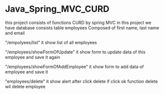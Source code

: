 # Java_Spring_MVC_CURD
this project consists of functions CURD  by spring MVC 
in this project we have database consists table employees Composed of first name, last name and email

"/empolyees/list"
it show list of all employees 

"/employees/showFormOfUpdate"
it show form to update data of this employee and save it again

"/employees/showFormOfAddEmployee"
it show form to add data of employee and save it

"employees/delete"
it show alert after click delete if click ok function delete wil delete employee

